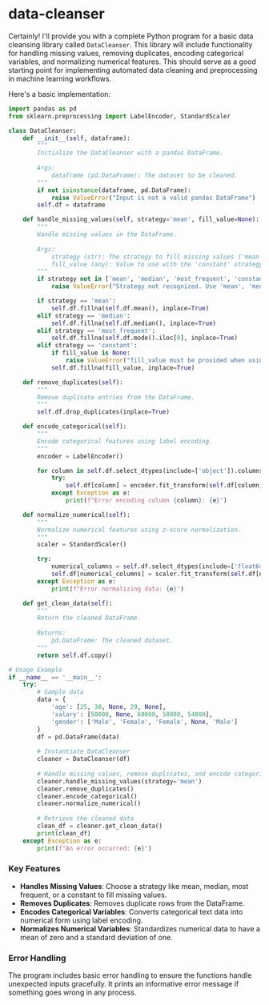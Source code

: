 # data-cleanser

Certainly! I'll provide you with a complete Python program for a basic data cleansing library called `DataCleanser`. This library will include functionality for handling missing values, removing duplicates, encoding categorical variables, and normalizing numerical features. This should serve as a good starting point for implementing automated data cleaning and preprocessing in machine learning workflows.

Here's a basic implementation:

```python
import pandas as pd
from sklearn.preprocessing import LabelEncoder, StandardScaler

class DataCleanser:
    def __init__(self, dataframe):
        """
        Initialize the DataCleanser with a pandas DataFrame.
        
        Args:
            dataframe (pd.DataFrame): The dataset to be cleaned.
        """
        if not isinstance(dataframe, pd.DataFrame):
            raise ValueError("Input is not a valid pandas DataFrame")
        self.df = dataframe

    def handle_missing_values(self, strategy='mean', fill_value=None):
        """
        Handle missing values in the DataFrame.
        
        Args:
            strategy (str): The strategy to fill missing values ('mean', 'median', 'most_frequent', or 'constant').
            fill_value (any): Value to use with the 'constant' strategy.
        """
        if strategy not in ['mean', 'median', 'most_frequent', 'constant']:
            raise ValueError("Strategy not recognized. Use 'mean', 'median', 'most_frequent', or 'constant'.")

        if strategy == 'mean':
            self.df.fillna(self.df.mean(), inplace=True)
        elif strategy == 'median':
            self.df.fillna(self.df.median(), inplace=True)
        elif strategy == 'most_frequent':
            self.df.fillna(self.df.mode().iloc[0], inplace=True)
        elif strategy == 'constant':
            if fill_value is None:
                raise ValueError("fill_value must be provided when using 'constant' strategy")
            self.df.fillna(fill_value, inplace=True)

    def remove_duplicates(self):
        """
        Remove duplicate entries from the DataFrame.
        """
        self.df.drop_duplicates(inplace=True)

    def encode_categorical(self):
        """
        Encode categorical features using label encoding.
        """
        encoder = LabelEncoder()

        for column in self.df.select_dtypes(include=['object']).columns:
            try:
                self.df[column] = encoder.fit_transform(self.df[column])
            except Exception as e:
                print(f"Error encoding column {column}: {e}")

    def normalize_numerical(self):
        """
        Normalize numerical features using z-score normalization.
        """
        scaler = StandardScaler()

        try:
            numerical_columns = self.df.select_dtypes(include=['float64', 'int64']).columns
            self.df[numerical_columns] = scaler.fit_transform(self.df[numerical_columns])
        except Exception as e:
            print(f"Error normalizing data: {e}")

    def get_clean_data(self):
        """
        Return the cleaned DataFrame.
        
        Returns:
            pd.DataFrame: The cleaned dataset.
        """
        return self.df.copy()

# Usage Example
if __name__ == '__main__':
    try:
        # Sample data
        data = {
            'age': [25, 30, None, 29, None],
            'salary': [50000, None, 60000, 58000, 54000],
            'gender': ['Male', 'Female', 'Female', None, 'Male']
        }
        df = pd.DataFrame(data)
        
        # Instantiate DataCleanser
        cleaner = DataCleanser(df)
        
        # Handle missing values, remove duplicates, and encode categorical variables
        cleaner.handle_missing_values(strategy='mean')
        cleaner.remove_duplicates()
        cleaner.encode_categorical()
        cleaner.normalize_numerical()
        
        # Retrieve the cleaned data
        clean_df = cleaner.get_clean_data()
        print(clean_df)
    except Exception as e:
        print(f"An error occurred: {e}")
```

### Key Features
- **Handles Missing Values**: Choose a strategy like mean, median, most frequent, or a constant to fill missing values.
- **Removes Duplicates**: Removes duplicate rows from the DataFrame.
- **Encodes Categorical Variables**: Converts categorical text data into numerical form using label encoding.
- **Normalizes Numerical Variables**: Standardizes numerical data to have a mean of zero and a standard deviation of one.

### Error Handling
The program includes basic error handling to ensure the functions handle unexpected inputs gracefully. It prints an informative error message if something goes wrong in any process.